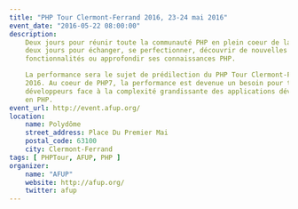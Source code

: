 ```yaml
---
title: "PHP Tour Clermont-Ferrand 2016, 23-24 mai 2016"
event_date: "2016-05-22 08:00:00"
description:
    Deux jours pour réunir toute la communauté PHP en plein coeur de la France,
    deux jours pour échanger, se perfectionner, découvrir de nouvelles
    fonctionnalités ou approfondir ses connaissances PHP.

    La performance sera le sujet de prédilection du PHP Tour Clermont-Ferrand
    2016. Au coeur de PHP7, la performance est devenue un besoin pour tous les
    développeurs face à la complexité grandissante des applications développées
    en PHP.
event_url: http://event.afup.org/
location:
    name: Polydôme
    street_address: Place Du Premier Mai
    postal_code: 63100
    city: Clermont-Ferrand
tags: [ PHPTour, AFUP, PHP ]
organizer:
    name: "AFUP"
    website: http://afup.org/
    twitter: afup
---
```

